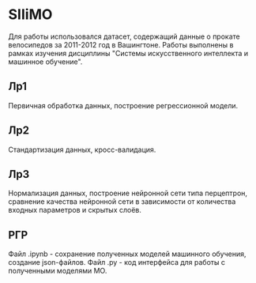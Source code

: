 # SIIiMO
Для работы использовался датасет, содержащий данные о прокате велосипедов за 2011-2012 год в Вашингтоне. Работы выполнены в рамках изучения дисциплины "Системы искусственного интеллекта и машинное обучение".

## Лр1
Первичная обработка данных, построение регрессионной модели.

## Лр2
Стандартизация данных, кросс-валидация.

## Лр3
Нормализация данных, построение нейронной сети типа перцептрон, сравнение качества нейронной сети в зависимости от количества входных параметров и скрытых слоёв.

## РГР
Файл .ipynb - сохранение полученных моделей машинного обучения, создание json-файлов.
Файл .py - код интерфейса для работы с полученными моделями МО.
